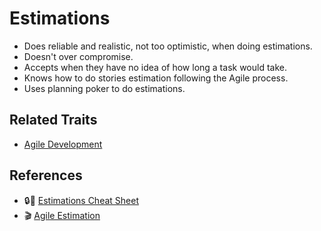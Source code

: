# Estimations

* Does reliable and realistic, not too optimistic, when doing estimations.
* Doesn't over compromise.
* Accepts when they have no idea of how long a task would take.
* Knows how to do stories estimation following the Agile process.
* Uses planning poker to do estimations.

## Related Traits

* [Agile Development](/agile.md)

## References

* :lock::memo: [Estimations Cheat Sheet](https://docs.google.com/document/d/1ONX72_UW98-zUDdw8vitzSDQi_r0PuSLy4D-8N-dNvE/edit)
* :clapper: [Agile Estimation](https://www.youtube.com/watch?v=7nTxdl29ePY)
